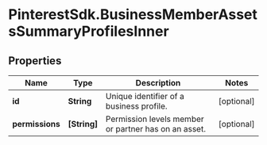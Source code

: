 # PinterestSdk.BusinessMemberAssetsSummaryProfilesInner

## Properties

Name | Type | Description | Notes
------------ | ------------- | ------------- | -------------
**id** | **String** | Unique identifier of a business profile. | [optional] 
**permissions** | **[String]** | Permission levels member or partner has on an asset. | [optional] 


